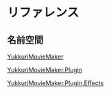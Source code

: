 # リファレンス

## 名前空間

[YukkuriMovieMaker](YukkuriMovieMaker/index)

[YukkuriMovieMaker.Plugin](YukkuriMovieMaker/Plugin/index)
	
[YukkuriMovieMaker.Plugin.Effects](YukkuriMovieMaker/Plugin/Effects/index)

